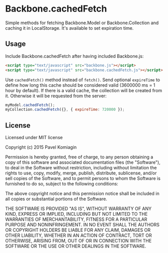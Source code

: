 # Backbone.cachedFetch

Simple methods for fetching Backbone.Model or Backbone.Collection and caching it in LocalStorage. It's available to set expiration time.

## Usage

Include Backbone.cachedFetch after having included Backbone.js:

```html
<script type="text/javascript" src="backbone.js"></script>
<script type="text/javascript" src="backbone.cachedFetch.js"></script>
```

Use `cachedFetch()` method instead of `fetch()`. Send optional `expireTime` to define how long this cache should be considered valid (3600000 ms = 1 hour by default).
If there is a valid cache, the collection will be created from it. Otherwise it will be requested from the server:

```javascript
myModel.cachedFetch();
myCollection.cachedFetch({}, { expireTime: 720000 });
```

## License

Licensed under MIT license

Copyright (c) 2015 Pavel Komiagin

Permission is hereby granted, free of charge, to any person obtaining a copy
of this software and associated documentation files (the "Software"), to deal
in the Software without restriction, including without limitation the rights
to use, copy, modify, merge, publish, distribute, sublicense, and/or sell
copies of the Software, and to permit persons to whom the Software is
furnished to do so, subject to the following conditions:

The above copyright notice and this permission notice shall be included in all
copies or substantial portions of the Software.

THE SOFTWARE IS PROVIDED "AS IS", WITHOUT WARRANTY OF ANY KIND, EXPRESS OR
IMPLIED, INCLUDING BUT NOT LIMITED TO THE WARRANTIES OF MERCHANTABILITY,
FITNESS FOR A PARTICULAR PURPOSE AND NONINFRINGEMENT. IN NO EVENT SHALL THE
AUTHORS OR COPYRIGHT HOLDERS BE LIABLE FOR ANY CLAIM, DAMAGES OR OTHER
LIABILITY, WHETHER IN AN ACTION OF CONTRACT, TORT OR OTHERWISE, ARISING FROM,
OUT OF OR IN CONNECTION WITH THE SOFTWARE OR THE USE OR OTHER DEALINGS IN THE
SOFTWARE.
